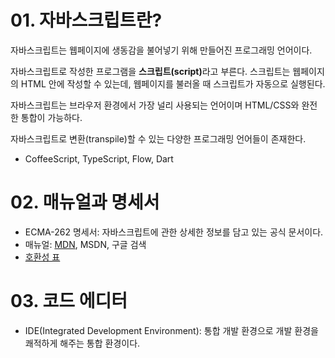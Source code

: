 # 01. 자바스크립트란?
자바스크립트는 웹페이지에 생동감을 불어넣기 위해 만들어진 프로그래밍 언어이다.

자바스크립트로 작성한 프로그램을 <strong>스크립트(script)</strong>라고 부른다. 스크립트는 웹페이지의 HTML 안에 작성할 수 있는데, 웹페이지를 불러올 때 스크립트가 자동으로 실행된다.

자바스크립트는 브라우저 환경에서 가장 널리 사용되는 언어이며 HTML/CSS와 완전한 통합이 가능하다.

자바스크립트로 변환(transpile)할 수 있는 다양한 프로그래밍 언어들이 존재한다.
  - CoffeeScript, TypeScript, Flow, Dart

# 02. 매뉴얼과 명세서
- ECMA-262 명세서: 자바스크립트에 관한 상세한 정보를 담고 있는 공식 문서이다.
- 매뉴얼: [MDN](https://developer.mozilla.org/ko/), MSDN, 구글 검색
- [호환성 표](https://caniuse.com/)

# 03. 코드 에디터
- IDE(Integrated Development Environment): 통합 개발 환경으로 개발 환경을 쾌적하게 해주는 통합 환경이다.
